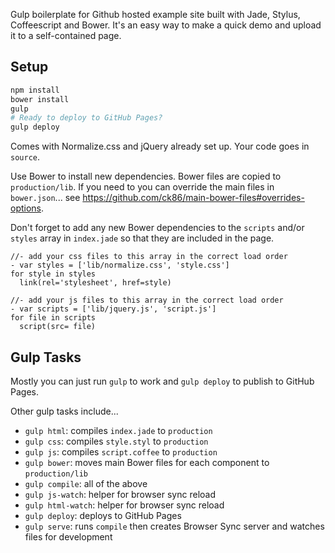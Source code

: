 Gulp boilerplate for Github hosted example site built with Jade, Stylus, Coffeescript and Bower. It's an easy way to make a quick demo and upload it to a self-contained page.

## Setup
```sh
npm install
bower install
gulp
# Ready to deploy to GitHub Pages?
gulp deploy
```

Comes with Normalize.css and jQuery already set up. Your code goes in `source`.

Use Bower to install new dependencies. Bower files are copied to `production/lib`. If you need to you can override the main files in `bower.json`... see https://github.com/ck86/main-bower-files#overrides-options.

Don't forget to add any new Bower dependencies to the `scripts` and/or `styles` array in `index.jade` so that they are included in the page.

```jade
//- add your css files to this array in the correct load order
- var styles = ['lib/normalize.css', 'style.css']
for style in styles
  link(rel='stylesheet', href=style)

//- add your js files to this array in the correct load order
- var scripts = ['lib/jquery.js', 'script.js']
for file in scripts
  script(src= file)
```

## Gulp Tasks
Mostly you can just run `gulp` to work and `gulp deploy` to publish to GitHub Pages.

Other gulp tasks include...
- `gulp html`: compiles `index.jade` to `production`
- `gulp css`: compiles `style.styl` to `production`
- `gulp js`: compiles `script.coffee` to `production`
- `gulp bower`: moves main Bower files for each component to `production/lib`
- `gulp compile`: all of the above
- `gulp js-watch`: helper for browser sync reload
- `gulp html-watch`: helper for browser sync reload
- `gulp deploy`: deploys to GitHub Pages
- `gulp serve`: runs `compile` then creates Browser Sync server and watches files for development
